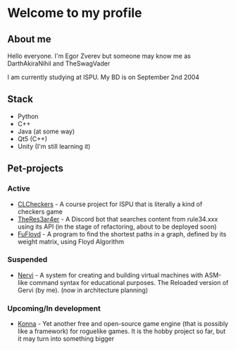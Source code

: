# Welcome to my profile

## About me
Hello everyone. I'm Egor Zverev but someone may know me as DarthAkiraNihil and TheSwagVader

I am currently studying at ISPU. My BD is on September 2nd 2004

## Stack
* Python
* C++
* Java (at some way)
* Qt5 (C++)
* Unity (I'm still learning it)

## Pet-projects

### Active
* [CLCheckers](https://github.com/DarthAkiraNihil/CLCheckers) - A course project for ISPU that is literally a kind of checkers game
* [TheRes3ar4er](https://github.com/DarthAkiraNihil/TheRes3ar4er) - A Discord bot that searches content from rule34.xxx using its API (in the stage of refactoring, about to be deployed soon)
* [FuFloyd](https://github.com/DarthAkiraNihil/FuFloyd) - A program to find the shortest paths in a graph, defined by its weight matrix, using Floyd Algorithm
### Suspended
* [Nervi](https://github.com/DarthAkiraNihil/Nervi) - A system for creating and building virtual machines with ASM-like command syntax for educational purposes. The Reloaded version of Gervi (by me). (now in architecture planning)

### Upcoming/In development
* [Konna](https://github.com/DarthAkiraNihil/Konna) - Yet another free and open-source game engine (that is possibly like a framework) for roguelike games. It is the hobby project so far, but it may turn into something bigger
